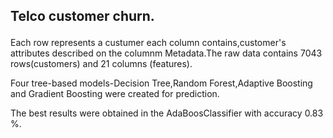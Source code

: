## Telco customer churn.<p>
  Each row represents a custumer each column contains,customer's attributes described on the columnm Metadata.The raw data contains 7043 rows(customers) and 
21 columns (features).<p>
  Four tree-based models-Decision Tree,Random Forest,Adaptive Boosting and Gradient Boosting were created for prediction.<p>
    The best results were obtained in the AdaBoosClassifier with accuracy 0.83 %.
